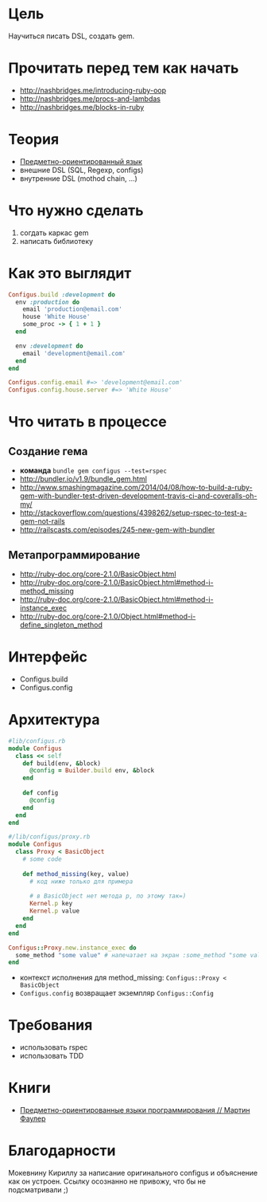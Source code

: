 # Цель
Научиться писать DSL, создать gem.

# Прочитать перед тем как начать

* http://nashbridges.me/introducing-ruby-oop
* http://nashbridges.me/procs-and-lambdas
* http://nashbridges.me/blocks-in-ruby

# Теория

* [Предметно-ориентированный язык](https://ru.wikipedia.org/wiki/%D0%9F%D1%80%D0%B5%D0%B4%D0%BC%D0%B5%D1%82%D0%BD%D0%BE-%D0%BE%D1%80%D0%B8%D0%B5%D0%BD%D1%82%D0%B8%D1%80%D0%BE%D0%B2%D0%B0%D0%BD%D0%BD%D1%8B%D0%B9_%D1%8F%D0%B7%D1%8B%D0%BA)
* внешние DSL (SQL, Regexp, configs)
* внутренние DSL (mothod chain, ...)

# Что нужно сделать

1. согдать каркас gem
2. написать библиотеку

# Как это выглядит

```ruby
Configus.build :development do
  env :production do
    email 'production@email.com'
    house 'White House'
    some_proc -> { 1 + 1 }
  end

  env :development do
    email 'development@email.com'
  end
end

Configus.config.email #=> 'development@email.com'
Configus.config.house.server #=> 'White House'
```

# Что читать в процессе

## Создание гема
* **команда** `bundle gem configus --test=rspec`
* http://bundler.io/v1.9/bundle_gem.html
* http://www.smashingmagazine.com/2014/04/08/how-to-build-a-ruby-gem-with-bundler-test-driven-development-travis-ci-and-coveralls-oh-my/
* http://stackoverflow.com/questions/4398262/setup-rspec-to-test-a-gem-not-rails
* http://railscasts.com/episodes/245-new-gem-with-bundler

## Метапрограммирование
* http://ruby-doc.org/core-2.1.0/BasicObject.html
* http://ruby-doc.org/core-2.1.0/BasicObject.html#method-i-method_missing
* http://ruby-doc.org/core-2.1.0/BasicObject.html#method-i-instance_exec
* http://ruby-doc.org/core-2.1.0/Object.html#method-i-define_singleton_method

# Интерфейс
* Configus.build
* Configus.config

# Архитектура

```ruby
#lib/configus.rb
module Configus
  class << self
    def build(env, &block)
      @config = Builder.build env, &block
    end
    
    def config
      @config
    end
  end
end

#/lib/configus/proxy.rb
module Configus
  class Proxy < BasicObject
    # some code
    
    def method_missing(key, value)
      # код ниже только для примера
      
      # в BasicObject нет метода p, по этому так=)
      Kernel.p key
      Kernel.p value
    end
  end
end
```

```ruby
Configus::Proxy.new.instance_exec do 
  some_method "some value" # напечатает на экран :some_method "some value"
end
```

* контекст исполнения для method_missing: `Configus::Proxy < BasicObject` 
* `Configus.config` возвращает экземпляр `Configus::Config` 

# Требования

* использовать rspec
* использовать TDD

# Книги

* [Предметно-ориентированные языки программирования // Мартин Фаулер](http://www.ozon.ru/context/detail/id/6967089/)

# Благодарности

Мокевнину Кириллу за написание оригинального configus и объяснение как он устроен.
Ссылку осознанно не привожу, что бы не подсматривали ;)
